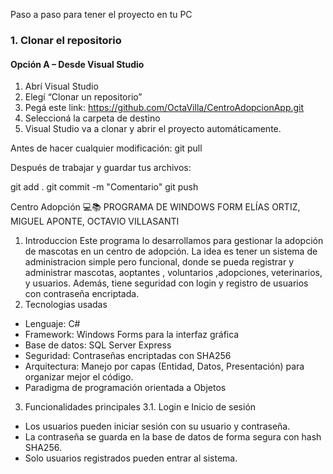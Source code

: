  Paso a paso para tener el proyecto en tu PC

### 1. Clonar el repositorio

#### Opción A – Desde Visual Studio
1. Abrí Visual Studio
2. Elegí “Clonar un repositorio”
3. Pegá este link:
https://github.com/OctaVilla/CentroAdopcionApp.git
4. Seleccioná la carpeta de destino
5. Visual Studio va a clonar y abrir el proyecto automáticamente.

 Antes de hacer cualquier modificación:
 git pull

 Después de trabajar y guardar tus archivos:

git add .
git commit -m "Comentario"
git push


Centro Adopción 💻📚
PROGRAMA DE WINDOWS FORM 
ELÍAS ORTIZ, MIGUEL APONTE, OCTAVIO VILLASANTI 
 
1. Introduccion 
Este programa lo desarrollamos para gestionar la adopción de mascotas en un centro de adopción. La idea es tener un sistema de administracion simple pero funcional, donde se pueda registrar y administrar mascotas, aoptantes , voluntarios ,adopciones, veterinarios, y usuarios. Además, tiene seguridad con login y registro de usuarios con contraseña encriptada. 
2. Tecnologias usadas 
-	Lenguaje: C# 
-	Framework: Windows Forms para la interfaz gráfica 
-	Base de datos: SQL Server Express 
-	Seguridad: Contraseñas encriptadas con SHA256 
-	Arquitectura: Manejo por capas (Entidad, Datos, Presentación) para organizar mejor el código.
-	Paradigma de programación orientada a Objetos 
 
3. Funcionalidades principales 
3.1. Login e Inicio de sesión 
-	Los usuarios pueden iniciar sesión con su usuario y contraseña. 
-	La contraseña se guarda en la base de datos de forma segura con hash SHA256. 
-	Solo usuarios registrados pueden entrar al sistema. 

  
